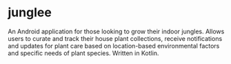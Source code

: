 # junglee
An Android application for those looking to grow their indoor jungles. Allows users to curate and track their house plant collections, receive notifications and updates for plant care based on location-based environmental factors and specific needs of plant species. Written in Kotlin.
